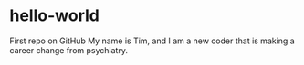 # hello-world
First repo on GitHub
My name is Tim, and I am a new coder that is making a career change from psychiatry.
